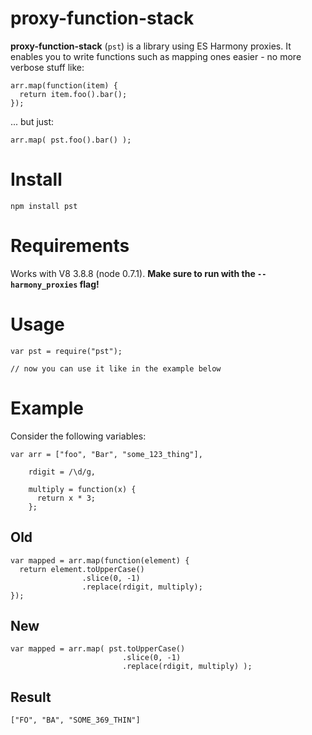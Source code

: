 proxy-function-stack
===

**proxy-function-stack** (`pst`) is a library using ES Harmony proxies. It
enables you to write functions such as mapping ones easier - no more verbose
stuff like:

    arr.map(function(item) {
      return item.foo().bar();
    });

... but just:

    arr.map( pst.foo().bar() );

Install
===

    npm install pst

Requirements
===

Works with V8 3.8.8 (node 0.7.1). **Make sure to run with the
`--harmony_proxies` flag!**

Usage
===

    var pst = require("pst");

    // now you can use it like in the example below

Example
===

Consider the following variables:

    var arr = ["foo", "Bar", "some_123_thing"],

        rdigit = /\d/g,

        multiply = function(x) {
          return x * 3;
        };

Old
---

    var mapped = arr.map(function(element) {
      return element.toUpperCase()
                    .slice(0, -1)
                    .replace(rdigit, multiply);
    });

New
---

    var mapped = arr.map( pst.toUpperCase()
                             .slice(0, -1)
                             .replace(rdigit, multiply) );

Result
---

    ["FO", "BA", "SOME_369_THIN"]
